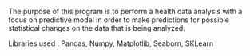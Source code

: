 The purpose of this program is to perform a health data analysis with a focus on predictive model in order to make predictions for possible statistical changes on the data that is being analyzed.

Libraries used : Pandas, Numpy, Matplotlib, Seaborn, SKLearn